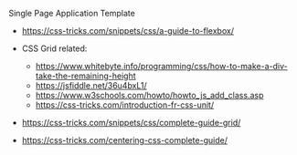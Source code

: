 Single Page Application Template

* https://css-tricks.com/snippets/css/a-guide-to-flexbox/

* CSS Grid related:
  - https://www.whitebyte.info/programming/css/how-to-make-a-div-take-the-remaining-height 
  - https://jsfiddle.net/36u4bxL1/
  - https://www.w3schools.com/howto/howto_js_add_class.asp
  - https://css-tricks.com/introduction-fr-css-unit/
* https://css-tricks.com/snippets/css/complete-guide-grid/
* https://css-tricks.com/centering-css-complete-guide/
